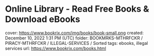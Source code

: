 # Online Library - Read Free Books & Download eBooks

cover: https://www.bookrix.com/img/books/book-small.png
created: December 10, 2022 1:31 PM (UTC)
folder: BOOKMRKS-MTHRFCKR / PIRACY-MTHRFCKR / ILLEGAL-SERVICES / Sorted
tags: ebooks, illegal services
url: https://www.bookrix.com/books.html